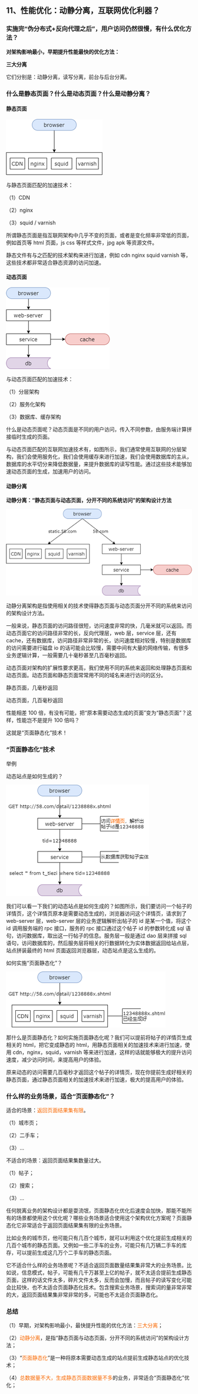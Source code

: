 ## 11、性能优化：动静分离，互联网优化利器？

### 实施完“伪分布式+反向代理之后”，用户访问仍然很慢，有什么优化方法？

**对架构影响最小，早期提升性能最快的优化方法：**

**三大分离**

它们分别是：动静分离，读写分离，前台与后台分离。

### 什么是静态页面？什么是动态页面？什么是动静分离？

#### 静态页面

![](image/ch2-11-静态页面技术.png)

与静态页面匹配的加速技术：

（1）CDN

（2）nginx

（3）squid / varnish

所谓静态页面是指互联网架构中几乎不变的页面，或者是变化频率非常低的页面，例如首页等 html 页面，js css 等样式文件，jpg apk 等资源文件。

静态文件有与之匹配的技术架构来进行加速，例如 cdn nginx squid varnish 等，这些技术都非常适合静态资源的访问加速。

#### 动态页面

![](image/ch2-11-动态页面架构.png)

与动态页面匹配的加速技术：

（1）分层架构

（2）服务化架构

（3）数据库、缓存架构

什么是动态页面呢？动态页面是不同的用户访问，传入不同参数，由服务端计算拼接临时生成的页面。

与动态页面匹配的互联网加速技术有，如图所示，我们通常使用互联网的分层架构，我们会使用服务化，我们会使用缓存来进行加速，我们会使用数据库的主从，数据库的水平切分来降低数据量，来提升数据库的读写性能。通过这些技术能够加速动态页面的生成，加速用户的访问。

#### 动静分离

**动静分离：“静态页面与动态页面，分开不同的系统访问”的架构设计方法**

![](image/ch2-11-动静分离.png)

动静分离架构是指使用相关的技术使得静态页面与动态页面分开不同的系统来访问的架构设计方法。

一般来说，静态页面的访问路径很短，访问速度非常的快，几毫米就可以返回。而动态页面它的访问路径非常的长，反向代理层，web 层，service 层，还有 cache，还有数据库，访问路径非常非常的长，访问速度相对较慢，特别是数据库的访问需要进行磁盘 io 的话可能会比较慢，需要中间有大量的网络传输，有很多业务逻辑计算，一般需要几十毫秒甚至几百毫秒返回。

动态页面对架构的扩展性要求更高，我们使用不同的系统来返回和处理静态页面和动态页面。动态页面和静态页面常常用不同的域名来进行访问的区分。

静态页面，几毫秒返回

动态页面，几百毫秒返回

性能相差 100 倍，有没有可能，把“原本需要动态生成的页面”变为“静态页面”？这样，性能岂不是提升 100 倍吗？

这就是“页面静态化”技术！

### “页面静态化”技术

举例

动态站点是如何生成的？

![](image/ch2-11-动态站点生成.png)

我们可以看一下我们的动态站点是如何生成的？如图所示，我们要访问一个帖子的详情页，这个详情页原本是需要动态生成的，浏览器访问这个详情页，请求到了 web-server 层，web-server 层的业务逻辑解析出帖子的 id 是某一个值，将这个 id 调用服务端的 rpc 接口，服务的 rpc 接口通过这个帖子 id 的参数转化成 sql 语句，访问数据库，取出这一行帖子的信息。服务层一般是通过 dao 层来拼接 sql 语句，访问数据库的，然后服务层将相关的行数据转化为实体数据返回给站点层，站点拼装最终的 html 页面返回浏览器层，动态站点是这么生成的。

如何实施“页面静态化”？

![](image/ch2-11-页面静态化.png)

那什么是页面静态化？如何实施页面静态化呢？我们可以提前将帖子的详情页生成相关的 html，把它变成静态的 html，用静态页面相关的加速技术来进行加速，使用 cdn，nginx，squid，varnish 等来进行加速，这样的话就能够极大的提升访问速度，减少访问时间，来提高用户的体验。

原来动态的访问需要几百毫秒才返回这个帖子的详情页，现在你提前生成好相关的静态页面，通过静态页面相关的加速技术来进行加速，极大的提高用户的体验。

### 什么样的业务场景，适合“页面静态化”？

适合的场景：<span style="color:#FA6800;">返回页面结果集有限</span>。

（1）城市页；

（2）二手车；

（3）...

不适合的场景：返回页面结果集数量过大。

（1）帖子；

（2）搜索；

（3）...

任何脱离业务的架构设计都是耍流氓，页面静态化优化后速度会加快，那能不能所有的场景都使用这个优化呢？哪些业务场景适合使用这个架构优化方案呢？页面静态化它非常适合于返回页面结果集有限的业务场景。

比如业务的城市页，他可能只有几百个城市，就可以利用这个优化提前生成相关的几百个城市的静态页面。又例如一些二手车的业务，可能只有几万辆二手车的库存，可以提前生成这几万个二手车的静态页面。

它不适合什么样的业务场景呢？不适合返回页面数量结果集非常大的业务场景。比如说，信息模式，帖子，可能有几千万甚至上亿的帖子，就不太适合提前生成静态页面，这样的话文件太多，碎片文件太多，反而会加慢，而且帖子的读写变化可能会比较快，也不太适合页面静态化技术。包含搜索业务场景，搜索词的量非常非常的大，返回页面结果集非常非常的多，可能也不太适合页面静态化。

### 总结

（1）早期，对架构影响最小，最快提升性能的优化方法：<span style="color:#FA6800;">三大分离</span>；

（2）<span style="color:#FA6800;">动静分离</span>，是指“静态页面与动态页面，分开不同的系统访问”的架构设计方法；

（3）“<span style="color:#FA6800;">页面静态化</span>”是一种将原本需要动态生成的站点提前生成静态站点的优化技术；

（4）<span style="color:#FA6800;">总数据量不大，生成静态页面数据量不多</span>的业务，非常适合“页面静态化”优化；